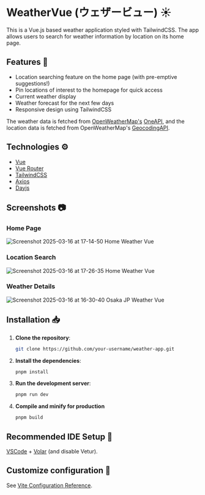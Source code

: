 # WeatherVue (ウェザービュー) ☀️

This is a Vue.js based weather application styled with TailwindCSS. The app allows users to search for weather information by location on its home page.

## Features 🎉

- Location searching feature on the home page (with pre-emptive suggestions!)
- Pin locations of interest to the homepage for quick access
- Current weather display
- Weather forecast for the next few days
- Responsive design using TailwindCSS

The weather data is fetched from [OpenWeatherMap's](https://openweathermap.org/) [OneAPI](https://openweathermap.org/api/one-call-3), and the location data is fetched from OpenWeatherMap's [GeocodingAPI](https://openweathermap.org/api/geocoding-api).

## Technologies ⚙️
- [Vue](https://vuejs.org/)
- [Vue Router](https://router.vuejs.org/)
- [TailwindCSS](https://tailwindcss.com/)
- [Axios](https://axios-http.com/)
- [Dayjs](https://day.js.org/)

## Screenshots 📷
### Home Page
![Screenshot 2025-03-16 at 17-14-50 Home Weather Vue](https://github.com/user-attachments/assets/b02cfd31-c7b8-43f5-b8aa-ded7f7dba476)

### Location Search
![Screenshot 2025-03-16 at 17-26-35 Home Weather Vue](https://github.com/user-attachments/assets/013fddac-00b7-4c2e-a9c1-d0d9c6aa7810)


### Weather Details
![Screenshot 2025-03-16 at 16-30-40 Osaka JP Weather Vue](https://github.com/user-attachments/assets/eaaa2a9f-06da-4048-bf97-ccd7aaf958fb)

## Installation 📥

1. **Clone the repository**:

   ```bash
   git clone https://github.com/your-username/weather-app.git

   ```

2. **Install the dependencies**:

   ```bash
   pnpm install

   ```

3. **Run the development server**:

   ```bash
   pnpm run dev
   ```

4. **Compile and minify for production**
   ```bash
   pnpm build
   ```

## Recommended IDE Setup 📝

[VSCode](https://code.visualstudio.com/) + [Volar](https://marketplace.visualstudio.com/items?itemName=Vue.volar) (and disable Vetur).

## Customize configuration 🔧

See [Vite Configuration Reference](https://vitejs.dev/config/).
